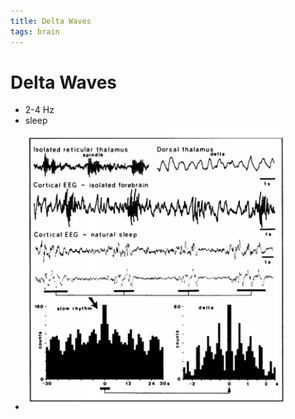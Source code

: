 ```yaml
---
title: Delta Waves
tags: brain
---
```


# Delta Waves
- 2-4 Hz 
- sleep
- ![im](assets/Pasted%20Image%2020220502160733.png)






























































